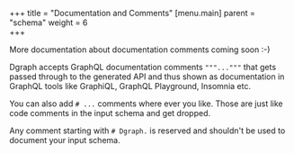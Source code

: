 +++
title = "Documentation and Comments"
[menu.main]
    parent = "schema"
    weight = 6   
+++

More documentation about documentation comments coming soon :-)

Dgraph accepts GraphQL documentation comments `"""..."""`  that gets passed through to the generated API and thus shown as documentation in GraphQL tools like GraphiQL, GraphQL Playground, Insomnia etc.

You can also add `# ...` comments where ever you like.  Those are just like code comments in the input schema and get dropped.  

Any comment starting with `# Dgraph.` is reserved and shouldn't be used to document your input schema.
